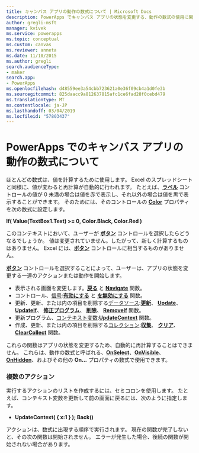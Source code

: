 ```yaml
---
title: キャンバス アプリの動作の数式について | Microsoft Docs
description: PowerApps でキャンバス アプリの状態を変更する、動作の数式の使用に関する参照情報
author: gregli-msft
manager: kvivek
ms.service: powerapps
ms.topic: conceptual
ms.custom: canvas
ms.reviewer: anneta
ms.date: 11/10/2015
ms.author: gregli
search.audienceType:
- maker
search.app:
- PowerApps
ms.openlocfilehash: d48559ee3a54cbb723621a0e36f09cb4a1d0fe3b
ms.sourcegitcommit: 825daacc9a812637815afc1ce6fad28f0cebd479
ms.translationtype: MT
ms.contentlocale: ja-JP
ms.lasthandoff: 03/04/2019
ms.locfileid: "57803437"
---
```

# <a name="understand-behavior-formulas-for-canvas-apps-in-powerapps"></a>PowerApps でのキャンバス アプリの動作の数式について

ほとんどの数式は、値を計算するために使用します。  Excel のスプレッドシートと同様に、値が変わると再計算が自動的に行われます。  たとえば、**[ラベル](controls/control-text-box.md)** コントロールの値が 0 未満の場合は値を赤で表示し、それ以外の場合は値を黒で表示することができます。 そのためには、そのコントロールの **[Color](controls/properties-color-border.md)** プロパティを次の数式に設定します。

**If( Value(TextBox1.Text) >= 0, Color.Black, Color.Red )**

このコンテキストにおいて、ユーザーが **[ボタン](controls/control-button.md)** コントロールを選択したらどうなるでしょうか。  値は変更されていません。したがって、新しく計算するものはありません。 Excel には、**[ボタン](controls/control-button.md)** コントロールに相当するものがありません。  

**[ボタン](controls/control-button.md)** コントロールを選択することによって、ユーザーは、アプリの状態を変更する一連のアクションまたは動作を開始します。

* 表示される画面を変更します。**[戻る](functions/function-navigate.md)** と **[Navigate](functions/function-navigate.md)** 関数。
* コントロール、[信号](functions/signals.md):**[有効にする](functions/function-enable-disable.md)** と **[を無効にする](functions/function-enable-disable.md)** 関数。
* 更新、更新、または内の項目を削除する[データソース](working-with-data-sources.md):**[更新](functions/function-refresh.md)**、  **[Update](functions/function-update-updateif.md)**、  **[UpdateIf](functions/function-update-updateif.md)**、  **[修正プログラム](functions/function-patch.md)**、 **[削除](functions/function-remove-removeif.md)**、 **[RemoveIf](functions/function-remove-removeif.md)** 関数。
* 更新プログラム、[コンテキスト変数](working-with-variables.md#use-a-context-variable):**[UpdateContext](functions/function-updatecontext.md)** 関数。
* 作成、更新、または内の項目を削除する[コレクション](working-with-data-sources.md#collections):**[収集](functions/function-clear-collect-clearcollect.md)**、 **[クリア](functions/function-clear-collect-clearcollect.md)**、 **[ClearCollect](functions/function-clear-collect-clearcollect.md)** 関数。

これらの関数はアプリの状態を変更するため、自動的に再計算することはできません。 これらは、動作の数式と呼ばれる、**[OnSelect](controls/properties-core.md)**、**[OnVisible](controls/control-screen.md)**、**[OnHidden](controls/control-screen.md)**、およびその他の **On...** プロパティの数式で使用できます。

### <a name="more-than-one-action"></a>複数のアクション
実行するアクションのリストを作成するには、セミコロンを使用します。 たとえば、コンテキスト変数を更新して前の画面に戻るには、次のように指定します。

* **UpdateContext( { x:1 } ); Back()**

アクションは、数式に出現する順序で実行されます。  現在の関数が完了しないと、その次の関数は開始されません。 エラーが発生した場合、後続の関数が開始されない場合があります。

